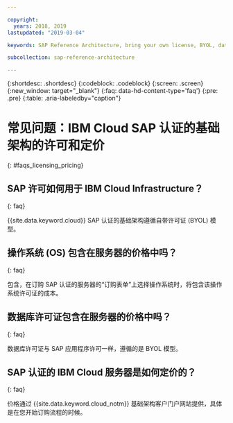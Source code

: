 ```yaml
---

copyright:
  years: 2018, 2019
lastupdated: "2019-03-04"

keywords: SAP Reference Architecture, bring your own license, BYOL, database

subcollection: sap-reference-architecture

---
```


{:shortdesc: .shortdesc}
{:codeblock: .codeblock}
{:screen: .screen}
{:new_window: target="_blank"}
{:faq: data-hd-content-type='faq'}
{:pre: .pre}
{:table: .aria-labeledby="caption"}

# 常见问题：IBM Cloud SAP 认证的基础架构的许可和定价
{: #faqs_licensing_pricing}

## SAP 许可如何用于 IBM Cloud Infrastructure？
{: faq}

{{site.data.keyword.cloud}} SAP 认证的基础架构遵循自带许可证 (BYOL) 模型。

## 操作系统 (OS) 包含在服务器的价格中吗？
{: faq}

包含，在订购 SAP 认证的服务器的“订购表单”上选择操作系统时，将包含该操作系统许可证的成本。

## 数据库许可证包含在服务器的价格中吗？
{: faq}

数据库许可证与 SAP 应用程序许可一样，遵循的是 BYOL 模型。

## SAP 认证的 IBM Cloud 服务器是如何定价的？
{: faq}

价格通过 {{site.data.keyword.cloud_notm}} 基础架构客户门户网站提供，具体是在您开始订购流程的时候。
